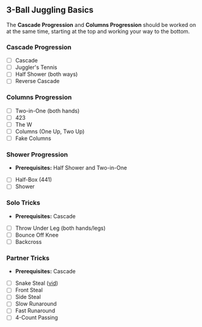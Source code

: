 ## 3-Ball Juggling Basics

The **Cascade Progression** and **Columns Progression** should be worked on at the same time, starting at the top and working your way to the bottom.

### Cascade Progression
- [ ] Cascade
- [ ] Juggler's Tennis
- [ ] Half Shower (both ways)
- [ ] Reverse Cascade

### Columns Progression
- [ ] Two-in-One (both hands)
- [ ] 423
- [ ] The W
- [ ] Columns (One Up, Two Up)
- [ ] Fake Columns

### Shower Progression
- **Prerequisites:** Half Shower and Two-in-One
- [ ] Half-Box (441)
- [ ] Shower

### Solo Tricks
- **Prerequisites:** Cascade
- [ ] Throw Under Leg (both hands/legs)
- [ ] Bounce Off Knee
- [ ] Backcross

### Partner Tricks
- **Prerequisites:** Cascade
- [ ] Snake Steal ([vid](https://youtu.be/OQ2rVmV2nKU?t=152))
- [ ] Front Steal
- [ ] Side Steal
- [ ] Slow Runaround
- [ ] Fast Runaround
- [ ] 4-Count Passing
